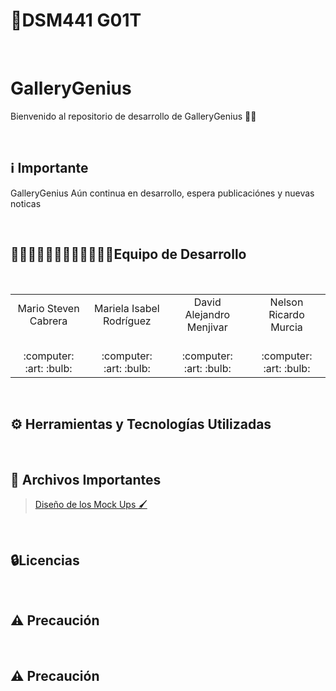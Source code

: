 # 📱DSM441 G01T

<br>

# GalleryGenius
Bienvenido al repositorio de desarrollo de GalleryGenius 👋🏻

<br>

## ℹ️ Importante
GalleryGenius Aún continua en desarrollo, espera  publicaciónes y nuevas noticas

   <br>
<h2>👨🏻‍💻👨🏻‍💻👨🏻‍💻👩🏻‍💻Equipo de Desarrollo </h2>
<div style={padding: 10px}>
  <table style={margin: 0 auto}>
  <tr align="center">
    <td>Mario Steven Cabrera</td>
    <td>Mariela Isabel Rodríguez</td>
    <td>David Alejandro Menjivar</td>
    <td>Nelson Ricardo Murcia</td>
  </tr>
    <tr align="center">
    <td><br> :computer: :art: :bulb:</td>
    <td><br> :computer: :art: :bulb:</td>
    <td><br> :computer: :art: :bulb:</td>
    <td><br> :computer: :art: :bulb:</td>
  </tr>
</table>
</div>
<br>

## ⚙️ Herramientas y Tecnologías Utilizadas
<br>








## 📝 Archivos Importantes
>[ Diseño de los Mock Ups 🖌](https://www.figma.com/design/Dxqv9KMfVSPMEjloIrW9x0/DSM-PROYECTO-CATEDRA-DISE%C3%91OS?node-id=0-1&t=zYOxJ1Uvja7JQGzF-1)

<br>






<h2>🔒Licencias</h2>
<br>


## ⚠️ Precaución
<br>



## ⚠️ Precaución



